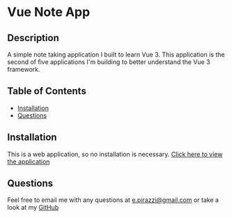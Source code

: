 # Vue Note App

## Description
A simple note taking application I built to learn Vue 3. This application is the second of five applications I'm building to better understand the Vue 3 framework.

## Table of Contents
- [Installation](#installation)
- [Questions](#questions)

## Installation
This is a web application, so no installation is necessary. [Click here to view the application](https://qlaub.github.io/vue-counter/)

## Questions
Feel free to email me with any questions at e.pirazzi@gmail.com or take a look at my [GitHub](https://github.com/Qlaub)

